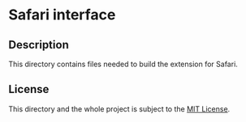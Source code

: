 # Safari interface
## Description
This directory contains files needed to build the extension for Safari.

## License
This directory and the whole project is subject to the [MIT License](../license).
